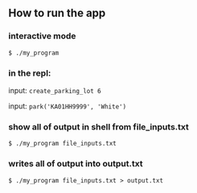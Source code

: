 ## How to run the app

### interactive mode
`$ ./my_program`

### in the repl:

input:
`create_parking_lot 6`

input:
`park('KA­01­HH­9999', 'White')`

### show all of output in shell from file_inputs.txt
`$ ./my_program file_inputs.txt`

### writes all of output into output.txt
`$ ./my_program file_inputs.txt > output.txt`



